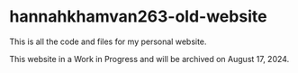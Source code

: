 # hannahkhamvan263-old-website

This is all the code and files for my personal website.

This website in a Work in Progress and will be archived on August 17, 2024.
